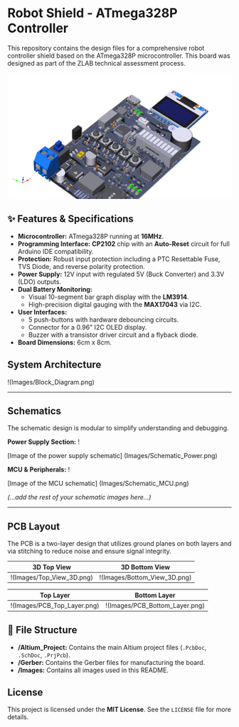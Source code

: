 # Robot Shield - ATmega328P Controller

This repository contains the design files for a comprehensive robot controller shield based on the ATmega328P microcontroller. This board was designed as part of the ZLAB technical assessment process.

![Isometric board view](Images/Isometric_View_3D.png)

## ✨ Features & Specifications

* **Microcontroller:** ATmega328P running at **16MHz**.
* **Programming Interface:** **CP2102** chip with an **Auto-Reset** circuit for full Arduino IDE compatibility.
* **Protection:** Robust input protection including a PTC Resettable Fuse, TVS Diode, and reverse polarity protection.
* **Power Supply:** 12V input with regulated 5V (Buck Converter) and 3.3V (LDO) outputs.
* **Dual Battery Monitoring:**
    * Visual 10-segment bar graph display with the **LM3914**.
    * High-precision digital gauging with the **MAX17043** via I2C.
* **User Interfaces:**
    * 5 push-buttons with hardware debouncing circuits.
    * Connector for a 0.96" I2C OLED display.
    * Buzzer with a transistor driver circuit and a flyback diode.
* **Board Dimensions:** 6cm x 8cm.

##  System Architecture

!(Images/Block_Diagram.png)

---

##  Schematics

The schematic design is modular to simplify understanding and debugging.

**Power Supply Section:**
!

[Image of the power supply schematic]
(Images/Schematic_Power.png)

**MCU & Peripherals:**
!

[Image of the MCU schematic]
(Images/Schematic_MCU.png)

*(...add the rest of your schematic images here...)*

---

##  PCB Layout

The PCB is a two-layer design that utilizes ground planes on both layers and via stitching to reduce noise and ensure signal integrity.

| 3D Top View | 3D Bottom View |
| :---: | :---: |
| !(Images/Top_View_3D.png) | !(Images/Bottom_View_3D.png) |

| Top Layer | Bottom Layer |
| :---: | :---: |
| !(Images/PCB_Top_Layer.png) | !(Images/PCB_Bottom_Layer.png) |


## 📂 File Structure

* **/Altium_Project:** Contains the main Altium project files (`.PcbDoc`, `.SchDoc`, `.PrjPcb`).
* **/Gerber:** Contains the Gerber files for manufacturing the board.
* **/Images:** Contains all images used in this README.

##  License

This project is licensed under the **MIT License**. See the `LICENSE` file for more details.
